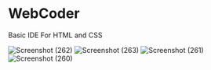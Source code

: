 # WebCoder
Basic IDE For HTML and CSS 

![Screenshot (262)](https://user-images.githubusercontent.com/84669955/143723194-f27afab2-c031-4341-87a2-9085fc1cadb7.png)
![Screenshot (263)](https://user-images.githubusercontent.com/84669955/143723196-45a47465-09af-4a43-a497-5349b2c5145f.png)
![Screenshot (261)](https://user-images.githubusercontent.com/84669955/143723199-dc4d1a7a-d762-48d6-baaf-d2c57e657703.png)
![Screenshot (260)](https://user-images.githubusercontent.com/84669955/143723200-10d3e816-6bb0-42d6-a6e1-61a3d9fde925.png)
